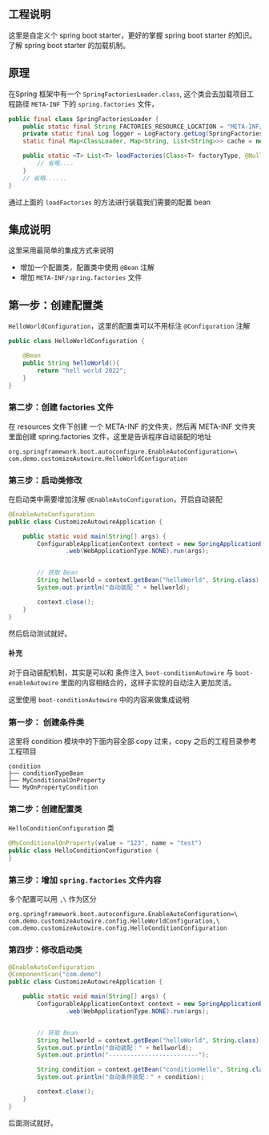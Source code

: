 ## 工程说明

这里是自定义个 spring boot starter，更好的掌握 spring boot starter 的知识。了解 spring boot starter 的加载机制。


## 原理

在Spring 框架中有一个 `SpringFactoriesLoader.class`, 这个类会去加载项目工程路径 `META-INF` 下的 `spring.factories` 文件，

```java
public final class SpringFactoriesLoader {
    public static final String FACTORIES_RESOURCE_LOCATION = "META-INF/spring.factories";
    private static final Log logger = LogFactory.getLog(SpringFactoriesLoader.class);
    static final Map<ClassLoader, Map<String, List<String>>> cache = new ConcurrentReferenceHashMap();

    public static <T> List<T> loadFactories(Class<T> factoryType, @Nullable ClassLoader classLoader) {
        // 省略....
    }
    // 省略......
}
```

通过上面的 `loadFactories` 的方法进行装载我们需要的配置 bean

## 集成说明

这里采用最简单的集成方式来说明

- 增加一个配置类，配置类中使用 `@Bean` 注解
- 增加 `META-INF/spring.factories` 文件

## 第一步：创建配置类

`HelloWorldConfiguration`，这里的配置类可以不用标注 `@Configuration` 注解

```java
public class HelloWorldConfiguration {

    @Bean
    public String helloWorld(){
        return "hell world 2022";
    }
}
```


### 第二步：创建 factories 文件

在 resources 文件下创建 一个 META-INF 的文件夹，然后再 META-INF 文件夹里面创建 spring.factories 文件，这里是告诉程序自动装配的地址

```factories
org.springframework.boot.autoconfigure.EnableAutoConfiguration=\
com.demo.customizeAutowire.HelloWorldConfiguration
```

### 第三步：启动类修改

在启动类中需要增加注解 `@EnableAutoConfiguration`，开启自动装配

```java
@EnableAutoConfiguration
public class CustomizeAutowireApplication {

    public static void main(String[] args) {
        ConfigurableApplicationContext context = new SpringApplicationBuilder(CustomizeAutowireApplication.class)
                .web(WebApplicationType.NONE).run(args);


        // 获取 Bean
        String hellworld = context.getBean("helloWorld", String.class);
        System.out.println("自动装配 " + hellworld);

        context.close();
    }
}
```

然后启动测试就好。

#### 补充

对于自动装配机制，其实是可以和 条件注入 `boot-conditionAutowire` 与 `boot-enableAutowire` 里面的内容相结合的，这样子实现的自动注入更加灵活。

这里使用 `boot-conditionAutowire` 中的内容来做集成说明

### 第一步： 创建条件类

这里将 condition 模块中的下面内容全部 copy 过来，copy 之后的工程目录参考工程项目

```
condition
├── conditionTypeBean
├── MyConditionalOnProperty
└── MyOnPropertyCondition
```

### 第二步：创建配置类

`HelloConditionConfiguration` 类

```java
@MyConditionalOnProperty(value = "123", name = "test")
public class HelloConditionConfiguration {
}
```


### 第三步：增加 `spring.factories` 文件内容

多个配置可以用 `,\` 作为区分

```factoies
org.springframework.boot.autoconfigure.EnableAutoConfiguration=\
com.demo.customizeAutowire.config.HelloWorldConfiguration,\
com.demo.customizeAutowire.config.HelloConditionConfiguration
```

### 第四步：修改启动类

```java
@EnableAutoConfiguration
@ComponentScan("com.demo")
public class CustomizeAutowireApplication {

    public static void main(String[] args) {
        ConfigurableApplicationContext context = new SpringApplicationBuilder(CustomizeAutowireApplication.class)
                .web(WebApplicationType.NONE).run(args);


        // 获取 Bean
        String hellworld = context.getBean("helloWorld", String.class);
        System.out.println("自动装配：" + hellworld);
        System.out.println("-------------------------");

        String condition = context.getBean("conditionHello", String.class);
        System.out.println("自动条件装配：" + condition);

        context.close();
    }
}
```

后面测试就好。
